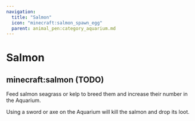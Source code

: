 ```yaml
---
navigation:
  title: "Salmon"
  icon: "minecraft:salmon_spawn_egg"
  parent: animal_pen:category_aquarium.md
---
```


# Salmon

## minecraft:salmon (TODO)

<GameScene zoom={4}>
  <Entity id="minecraft:salmon" />
</GameScene>

<ItemImage id="minecraft:seagrass" />

Feed salmon seagrass or kelp to breed them and increase their number in the Aquarium.

<ItemImage id="minecraft:diamond_sword" />

Using a sword or axe on the Aquarium will kill the salmon and drop its loot.

